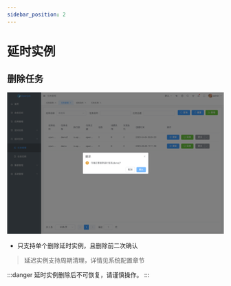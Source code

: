 ```yaml
---
sidebar_position: 2
---
```


# 延时实例

## 删除任务

![Delete](assets/delay/delete.png)

- 只支持单个删除延时实例，且删除前二次确认

> 延迟实例支持周期清理，详情见系统配置章节

:::danger
延时实例删除后不可恢复，请谨慎操作。
:::